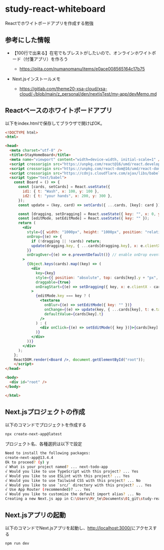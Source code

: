 # study-react-whiteboard

Reactでホワイトボードアプリを作成する勉強

## 参考にした情報

- 【100行で出来る】在宅でもブレストがしたいので、オンラインホワイトボード（付箋アプリ）を作ろう
  - <https://qiita.com/numanomanu/items/e0ace008565164c17b75>

- Next.jsインストールメモ
  - <https://gitlab.com/theme20-xsa-cloud/xsa-cloud/-/blob/main/z_personal/den/nextjsTest/my-app/devMemo.md>

## Reactベースのホワイトボードアプリ

以下をindex.htmlで保存してブラウザで開けばOK。

~~~html
<!DOCTYPE html>
<html>

<head>
  <meta charset="utf-8" />
  <title>StayHomeBoard</title>
  <meta name="viewport" content="width=device-width, initial-scale=1" />
  <script crossorigin src="https://unpkg.com/react@16/umd/react.development.js"></script>
  <script crossorigin src="https://unpkg.com/react-dom@16/umd/react-dom.development.js"></script>
  <script crossorigin src="https://cdnjs.cloudflare.com/ajax/libs/babel-standalone/6.26.0/babel.min.js"></script>
  <script type="text/babel">
    const Board = () => {
      const [cards, setCards] = React.useState({
        id1: { t: "Wash", x: 100, y: 100 },
        id2: { t: "your hands", x: 200, y: 300 },
      });
      const update = (key, card) => setCards({ ...cards, [key]: card });

      const [dragging, setDragging] = React.useState({ key: "", x: 0, y: 0 });
      const [editMode, setEditMode] = React.useState({ key: "" });
      return (
        <div
          style={{ width: "1000px", height: "1000px", position: "relative" }}
          onDrop={(e) => {
            if (!dragging || !cards) return;
            update(dragging.key, { ...cards[dragging.key], x: e.clientX - dragging.x, y: e.clientY - dragging.y });
          }}
          onDragOver={(e) => e.preventDefault()} // enable onDrop event
        >
          {Object.keys(cards).map((key) => (
            <div
              key={key}
              style={{ position: "absolute", top: cards[key].y + "px", left: cards[key].x + "px" }}
              draggable={true}
              onDragStart={(e) => setDragging({ key, x: e.clientX - cards[key].x, y: e.clientY - cards[key].y })}
            >
              {editMode.key === key ? (
                <textarea
                  onBlur={(e) => setEditMode({ key: "" })}
                  onChange={(e) => update(key, { ...cards[key], t: e.target.value })}
                  defaultValue={cards[key].t}
                />
              ) : (
                <div onClick={(e) => setEditMode({ key })}>{cards[key].t}</div>
              )}
            </div>
          ))}
        </div>
      );
    };
    ReactDOM.render(<Board />, document.getElementById("root"));
    </script>
</head>

<body>
  <div id="root" />
</body>

</html>
~~~

## Next.jsプロジェクトの作成

以下のコマンドでプロジェクトを作成する

~~~bash
npx create-next-app@latest
~~~

プロジェクト名、各種選択は以下で設定

~~~bash
Need to install the following packages:
create-next-app@13.4.4
Ok to proceed? (y) y
√ What is your project named? ... next-todo-app
√ Would you like to use TypeScript with this project? ... Yes
√ Would you like to use ESLint with this project? ... Yes
√ Would you like to use Tailwind CSS with this project? ... No
√ Would you like to use `src/` directory with this project? ... Yes
√ Use App Router (recommended)? ... Yes
√ Would you like to customize the default import alias? ... No
Creating a new Next.js app in C:\Users\Mr_te\Documents\01_git\study-react-whiteboard\01_todo\next-todo-app.
~~~

## Next.jsアプリの起動

以下のコマンドでNext.jsアプリを起動し、<http://localhost:3000/>にアクセスする

~~~bash
npm run dev
~~~
